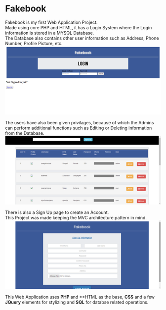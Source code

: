# Fakebook

Fakebook is my first Web Application Project.  
Made using core PHP and HTML, it has a Login System where the Login information is stored in a MYSQL Database.  
The Database also contains other user information such as Address, Phone Number, Profile Picture, etc.  
![Main Page](https://github.com/LordZed400/Fakebook/blob/master/Screenshots/Screenshot-1.png "Index Page")  
  
The users have also been given privilages, because of which the Admins can perform additional functions such as Editing or Deleting information from the Database.  
![Admin Page](https://github.com/LordZed400/Fakebook/blob/master/Screenshots/Screenshot-6.png "Admin Page")  

There is also a Sign Up page to create an Account.  
This Project was made keeping the MVC architecture pattern in mind.  
![SignUp Page](https://github.com/LordZed400/Fakebook/blob/master/Screenshots/Screenshot-11.png "SignUp Page")
  
This Web Application uses **PHP** and **HTML as the base, **CSS** and a few **JQuery** elements for stylizing and **SQL** for databse related operations.

